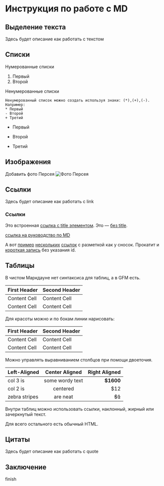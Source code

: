 # Инструкция по работе с MD

## Выделение текста
Здесь будет описание как работать с текстом
## Списки
Нумерованные списки
1. Первый
2. Второй

Ненумерованные списки
```
Ненумерованный список можно создать используя знаки: (*),(+),(-). Например:
* Первый
- Второй
+ Третий
```
* Первый
- Второй
+ Третий
## Изображения
Добавить фото Персея
![Фото Персея](Pers.jpg)
## Ссылки
Здесь будет описание как работать с link
### Ссылки

Это встроенная [ссылка с title элементом](http://example.com/link "Я ссылка"). Это — [без title](http://example.com/link).

[ссылка на руководство по MD](https://paulradzkov.com/2014/markdown_cheatsheet/)

А вот [пример][1] [нескольких][2] [ссылок][id] с разметкой как у сносок. Прокатит и [короткая запись][] без указания id.

[1]: http://example.com/ "Optional Title Here"
[2]: http://example.com/some
[id]: http://example.com/links (Optional Title Here)
[короткая запись]: http://example.com/short

## Таблицы
В чистом Маркдауне нет синтаксиса для таблиц, а в GFM есть.

First Header  | Second Header
------------- | -------------
Content Cell  | Content Cell
Content Cell  | Content Cell

Для красоты можно и по бокам линии нарисовать:

| First Header  | Second Header |
| ------------- | ------------- |
| Content Cell  | Content Cell  |
| Content Cell  | Content Cell  |

Можно управлять выравниванием столбцов при помощи двоеточия.

| Left-Aligned  | Center Aligned  | Right Aligned |
|:------------- |:---------------:| -------------:|
| col 3 is      | some wordy text |     **$1600** |
| col 2 is      | centered        |         $12   |
| zebra stripes | are neat        |        ~~$1~~ |

Внутри таблиц можно использовать ссылки, наклонный, жирный или зачеркнутый текст.

Для всего остального есть обычный HTML.
## Цитаты
Здесь будет описание как работать с quote
## Заключение
finish
